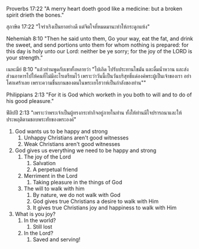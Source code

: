 Proverbs 17:22 "A merry heart doeth good like a medicine: but a broken spirit drieth the bones."

สุภาษิต 17:22 "ใจร่าเริงเป็นยาอย่างดี แต่จิตใจที่หมดมานะทำให้กระดูกแห้ง"

Nehemiah 8:10 "Then he said unto them, Go your way, eat the fat, and drink the sweet, and send portions unto them for whom nothing is prepared: for this day is holy unto our Lord: neither be ye sorry; for the joy of the LORD is your strength."

เนหะมีย์ 8:10 "แล้วท่านพูดกับเขาทั้งหลายว่า "ไปเถิด ไปรับประทานไขมัน และดื่มน้ำหวาน และส่งส่วนอาหารไปให้คนที่ไม่มีอะไรเตรียมไว้ เพราะว่าวันนี้เป็นวันบริสุทธิ์แด่องค์พระผู้เป็นเจ้าของเรา อย่าโศกเศร้าเลย เพราะความชื่นบานของตนในพระเยโฮวาห์เป็นกำลังของท่าน""

Philippians 2:13 "For it is God which worketh in you both to will and to do of his good pleasure."

ฟีลิปปี 2:13 "เพราะว่าพระเจ้าเป็นผู้ทรงกระทำกิจอยู่ภายในท่าน ทั้งให้ท่านมีใจปรารถนาและให้ประพฤติตามชอบพระทัยของพระองค์"

1. God wants us to be happy and strong
   1. Unhappy Christians aren't good witnesses
   2. Weak Christians aren't good witnesses
2. God gives us everything we need to be happy and strong
   1. The joy of the Lord
      1. Salvation
      2. A perpetual friend
   2. Merriment in the Lord
      1. Taking pleasure in the things of God
   3. The will to walk with him
      1. By nature, we do not walk with God
      2. God gives true Christians a desire to walk with Him
      3. It gives true Christians joy and happiness to walk with Him
3. What is you joy?
   1. In the world?
      1. Still lost
   2. In the Lord?
      1. Saved and serving!